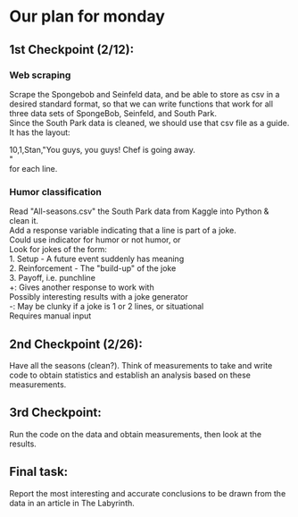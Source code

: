 # Our plan for monday

## 1st Checkpoint (2/12):
### Web scraping
Scrape the Spongebob and Seinfeld data, and be able to store as csv in a desired standard format, so that we can write functions that work for all three data sets of SpongeBob, Seinfeld, and South Park.  
Since the South Park data is cleaned, we should use that csv file as a guide.  
It has the layout:  
  
10,1,Stan,"You guys, you guys! Chef is going away.  
"  
for each line.

### Humor classification
Read "All-seasons.csv" the South Park data from Kaggle into Python & clean it.  
Add a response variable indicating that a line is part of a joke.  
  Could use indicator for humor or not humor, or  
  Look for jokes of the form:  
    1. Setup - A future event suddenly has meaning  
    2. Reinforcement - The "build-up" of the joke  
    3. Payoff, i.e. punchline  
  +: Gives another response to work with  
    Possibly interesting results with a joke generator  
  -: May be clunky if a joke is 1 or 2 lines, or situational  
    Requires manual input  

## 2nd Checkpoint (2/26):
Have all the seasons (clean?).
Think of measurements to take and write code to obtain statistics and establish an analysis based on these measurements.

## 3rd Checkpoint:
Run the code on the data and obtain measurements, then look at the results.

## Final task:
Report the most interesting and accurate conclusions to be drawn from the data in an article in The Labyrinth. 
